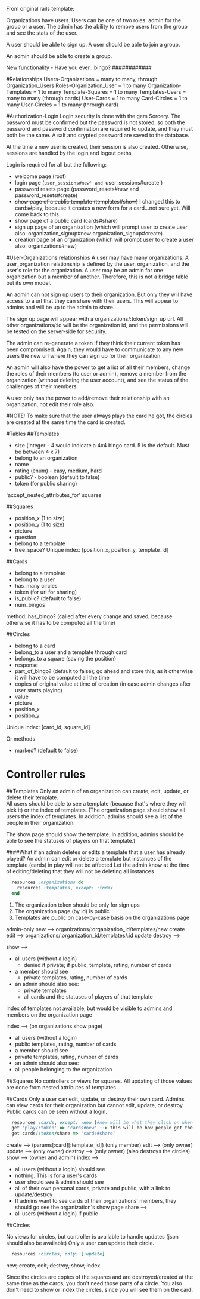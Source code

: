 From original rails template:

Organizations have users.  Users can be one of two roles: admin for the group or a user.  The admin has the ability to remove users from the group and see the stats of the user.

A user should be able to sign up.
A user should be able to join a group.

An admin should be able to create a group.


New functionality - Have you ever...bingo?
############


#Relationships
Users-Organizations = many to many, through Organization_Users
Roles-Organization_User = 1 to many
Organization-Templates = 1 to many
Template-Squares = 1 to many
Templates-Users = many to many (through cards)
User-Cards = 1 to many
Card-Circles = 1 to many
User-Circles = 1 to many (through card)


#Authorization-Login
Login security is done with the gem Sorcery.  The password must be confirmed but the password is not stored, so both the password and password confirmation are required to update, and they must both be the same.  A salt and crypted password are saved to the database.

At the time a new user is created, their session is also created.  Otherwise, sessions are handled by the login and logout paths.

Login is required for all but the following:

- welcome page (root) 
- login page (`user_sessions#new' and `user_sessions#create`)
- password resets page (password_resets#new and password_resets#create)
- ~~show page of a public template (templates#show)~~ I changed this to cards#play, because it creates a new form for a card...not sure yet.  Will come back to this.
- show page of a public card (cards#share)
- sign up page of an organization (which will prompt user to create user also: organization_signup#new organization_signup#create)
- creation page of an organization (which will prompt user to create a user also: organizations#new)


#User-Organizations relationships
A user may have many organizations.  A user_organization relationship is defined by the user, organization, and the user's role for the organization.  A user may be an admin for one organization but a member of another.  Therefore, this is not a bridge table but its own model.

An admin can not sign up users to their organization. But only they will have access to a url that they can share with their users.  This will appear to admins and will be up to the admin to share.

The sign up page will appear with a organizations/:token/sign_up url.  All other organizations/:id will be the organization id, and the permissions will be tested on the server-side for security.

The admin can re-generate a token if they think their current token has been compromised. Again, they would have to communicate to any new users the new url where they can sign up for their organization.

An admin will also have the power to get a list of all their members, change the roles of their members (to user or admin), remove a member from the organization (without deleting the user account), and see the status of the challenges of their members.

A user only has the power to add/remove their relationship with an organization, not edit their role also.

#NOTE:
To make sure that the user always plays the card he got, the circles are created at the same time the card is created.

#Tables
##Templates
- size (integer - 4 would indicate a 4x4 bingo card. 5 is the default.  Must be between 4 x 7)
- belong to an organization
- name
- rating (enum) - easy, medium, hard
- public? - boolean (default to false)
- token (for public sharing)

'accept_nested_attributes_for' squares

##Squares
- position_x (1 to size)
- position_y (1 to size)
- picture
- question
- belong to a template
- free_space?
Unique index: [position_x, position_y, template_id]

##Cards
- belong to a template
- belong to a user
- has_many circles
- token (for url for sharing)
- is_public? (default to false)
- num_bingos

method: has_bingo? (called after every change and saved, because otherwise it has to be computed all the time)

##Circles
- belong to a card
- belong_to a user and a template through card
- belongs_to a square (saving the position)
- response
- part_of_bingo? (default to false); go ahead and store this, as it otherwise it will have to be computed all the time
- copies of original value at time of creation (in case admin changes after user starts playing)
 - value
 - picture
 - position_x
 - position_y

Unique index: [card_id, square_id]

Or methods
- marked? (default to false)

# Controller rules
##Templates
Only an admin of an organization can create, edit, update, or delete their template.  
All users should be able to see a template (because that's where they will pick it) or the index of templates.
(The organization page should show all users the index of templates.  In addition, admins should see a list of the people in their organization.

The show page should show the template.  In addition, admins should be able to see the statuses of players on that template.)

####What if an admin deletes or edits a template that a user has already played?
An admin can edit or delete a template but instances of the template (cards) in play will not be affected
Let the admin know at the time of editing/deleting that they will not be deleting all instances

```ruby
  resources :organizations do
    resources :templates, except: :index
  end
```

1. The organization token should be only for sign ups
2. The organization page (by id) is public
3. Templates are public on case-by-case basis on the organizations page

admin-only
new --> organizations/:organization_id/templates/new
create 
edit --> organizations/:organization_id/templates/:id
update
destroy -->


show --> 
- all users (without a login)
  - denied if private; if public, template, rating, number of cards
- a member should see
  - private templates, rating, number of cards
- an admin should also see:
  - private templates
  - all cards and the statuses of players of that template

index of templates not available, but would be visible to admins and members on the organization page

index --> (on organizations show page)
- all users (without a login)
 - public templates, rating, number of cards
- a member should see
 - private templates, rating, number of cards
- an admin should also see:
 - all people belonging to the organization

##Squares
No controllers or views for squares.  All updating of those values are done from nested attributes of templates

##Cards
Only a user can edit, update, or destroy their own card.
Admins can view cards for their organization but cannot edit, update, or destroy.
Public cards can be seen without a login.

```ruby
  resources :cards, except: :new (#new will be what they click on when they go to templates)
  get 'play/:token' => 'cards#new' --> this will be how people get the card
  get cards/:token/share => 'cards#share'
```
create --> (params[:card][:template_id]) (only member)
edit --> (only owner)
update --> (only owner)
destroy --> (only owner) (also destroys the circles)
show --> (owner and admin)
index -->
- all users (without a login) should see
 - nothing.  This is for a user's cards
- user should see & admin should see
 - all of their own personal cards, private and public, with a link to update/destroy
  - If admins want to see cards of their organizations' members, they should go see the organization's show page 
share --> 
- all users (without a login) if public

##Circles

No views for circles, but controller is available to handle updates (json should also be available)
Only a user can update their circle.

```ruby
  resources :circles, only: [:update]
```
~~new, create, edit, destroy, show, index~~

Since the circles are copies of the squares and are destroyed/created at the same time as the cards, you don't need those parts of a circle.  You also don't need to show or index the circles, since you will see them on the card.